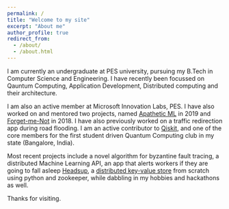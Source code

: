 ```yaml
---
permalink: /
title: "Welcome to my site"
excerpt: "About me"
author_profile: true
redirect_from: 
  - /about/
  - /about.html
---
```


I am currently an undergraduate at PES university, pursuing my B.Tech in Computer Science and Engineering. I have recently been focussed on Qauntum Computing, Application Development, Distributed computing and their architecture.

I am also an active member at Microsoft Innovation Labs, PES. I have also worked on and mentored two projects, named [Apathetic ML](https://github.com/DarkAEther/Apathetic-ML) in 2019 and [Forget-me-Not](https://github.com/drholmie/Forget-Me-Not) in 2018. I have also previously worked on a traffic redirection app during road flooding. I am an active contributor to [Qiskit](https://github.com/Qiskit/qiskit-terra), and one of the core members for the first student driven Quantum Computing club in my state (Bangalore, India). 

Most recent projects include a novel algorithm for byzantine fault tracing, a distributed Machine Learning API, an app that alerts workers if they are going to fall asleep [Headsup](https://app.peer.us/papers/public/5ce595de3d15cf981d9cc74093f7a277), a [distributed key-value store](https://github.com/drholmie/PseudoDist) from scratch using python and zookeeper, while dabbling in my hobbies and hackathons as well.

Thanks for visiting.
